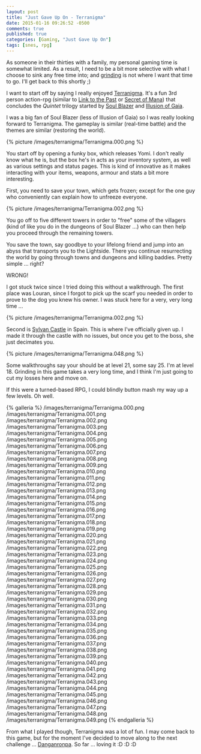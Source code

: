 ```yaml
---
layout: post
title: "Just Gave Up On - Terranigma"
date: 2015-01-16 09:26:52 -0500
comments: true
published: true
categories: [Gaming, "Just Gave Up On"]
tags: [snes, rpg]
---
```


As someone in their thirties with a family, my personal gaming time is somewhat limited. As a result, I need to be a bit more selective with what I choose to sink any free time into; and [grinding](http://en.wikipedia.org/wiki/Grinding_%28video_gaming%29) is not where I want that time to go. I'll get back to this shortly ;)

I want to start off by saying I really enjoyed [Terranigma](http://en.wikipedia.org/wiki/Terranigma). It's a fun 3rd person action-rpg (similar to [Link to the Past](http://en.wikipedia.org/wiki/The_Legend_of_Zelda:_A_Link_to_the_Past) or [Secret of Mana](http://en.wikipedia.org/wiki/Secret_of_Mana)) that concludes the *Quintet* trilogy started by [Soul Blazer](http://en.wikipedia.org/wiki/Soul_Blazer) and [Illusion of Gaia](http://en.wikipedia.org/wiki/Illusion_of_Gaia).

I was a big fan of Soul Blazer (less of Illusion of Gaia) so I was really looking forward to Terranigma. The gameplay is similar (real-time battle) and the themes are similar (restoring the world).

{% picture /images/terranigma/Terranigma.000.png %}

<!-- more -->

You start off by opening a funky box, which releases Yomi. I don't really know what he is, but the box he's in acts as your inventory system, as well as various settings and status pages. This is kind of innovative as it makes interacting with your items, weapons, armour and stats a bit more interesting.

First, you need to save your town, which gets frozen; except for the one guy who conveniently can explain how to unfreeze everyone.

{% picture /images/terranigma/Terranigma.002.png %}

You go off to five different towers in order to "free" some of the villagers (kind of like you do in the dungeons of Soul Blazer ...) who can then help you proceed through the remaining towers.

You save the town, say goodbye to your lifelong friend and jump into an abyss that transports you to the Lightside. There you continue resurrecting the world by going through towns and dungeons and killing baddies. Pretty simple ... right?

WRONG!

I got stuck twice since I tried doing this without a walkthrough. The first place was Louran, since I forgot to pick up the scarf you needed in order to prove to the dog you knew his owner. I was stuck here for a very, very long time ...

{% picture /images/terranigma/Terranigma.002.png %}

Second is [Sylvan Castle](http://shrines.rpgclassics.com/snes/terranigma/wsylvain.shtml) in Spain. This is where I've officially given up. I made it through the castle with no issues, but once you get to the boss, she just decimates you.

{% picture  /images/terranigma/Terranigma.048.png %}

Some walkthroughs say your should be at level 21, some say 25. I'm at level 18. Grinding in this game takes a very long time, and I think I'm just going to cut my losses here and move on.

If this were a turned-based RPG, I could blindly button mash my way up a few levels. Oh well.

{% galleria %}
/images/terranigma/Terranigma.000.png
/images/terranigma/Terranigma.001.png
/images/terranigma/Terranigma.002.png
/images/terranigma/Terranigma.003.png
/images/terranigma/Terranigma.004.png
/images/terranigma/Terranigma.005.png
/images/terranigma/Terranigma.006.png
/images/terranigma/Terranigma.007.png
/images/terranigma/Terranigma.008.png
/images/terranigma/Terranigma.009.png
/images/terranigma/Terranigma.010.png
/images/terranigma/Terranigma.011.png
/images/terranigma/Terranigma.012.png
/images/terranigma/Terranigma.013.png
/images/terranigma/Terranigma.014.png
/images/terranigma/Terranigma.015.png
/images/terranigma/Terranigma.016.png
/images/terranigma/Terranigma.017.png
/images/terranigma/Terranigma.018.png
/images/terranigma/Terranigma.019.png
/images/terranigma/Terranigma.020.png
/images/terranigma/Terranigma.021.png
/images/terranigma/Terranigma.022.png
/images/terranigma/Terranigma.023.png
/images/terranigma/Terranigma.024.png
/images/terranigma/Terranigma.025.png
/images/terranigma/Terranigma.026.png
/images/terranigma/Terranigma.027.png
/images/terranigma/Terranigma.028.png
/images/terranigma/Terranigma.029.png
/images/terranigma/Terranigma.030.png
/images/terranigma/Terranigma.031.png
/images/terranigma/Terranigma.032.png
/images/terranigma/Terranigma.033.png
/images/terranigma/Terranigma.034.png
/images/terranigma/Terranigma.035.png
/images/terranigma/Terranigma.036.png
/images/terranigma/Terranigma.037.png
/images/terranigma/Terranigma.038.png
/images/terranigma/Terranigma.039.png
/images/terranigma/Terranigma.040.png
/images/terranigma/Terranigma.041.png
/images/terranigma/Terranigma.042.png
/images/terranigma/Terranigma.043.png
/images/terranigma/Terranigma.044.png
/images/terranigma/Terranigma.045.png
/images/terranigma/Terranigma.046.png
/images/terranigma/Terranigma.047.png
/images/terranigma/Terranigma.048.png
/images/terranigma/Terranigma.049.png
{% endgalleria %}

From what I played though, Terranigma was a lot of fun. I may come back to this game, but for the moment I've decided to move along to the next challenge ... [Danganronpa](http://en.wikipedia.org/wiki/Danganronpa:_Trigger_Happy_Havoc). So far ... loving it :D :D :D